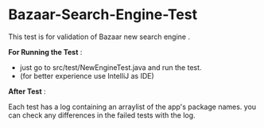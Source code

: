 # Bazaar-Search-Engine-Test

This test is for validation of Bazaar new search engine . 

**For Running the Test** : 

- just go to src/test/NewEngineTest.java and run the test. 
- (for better experience use IntelliJ as IDE)

**After Test** : 

Each test has a log containing an arraylist of the app's package names. 
you can check any differences in the failed tests with the log.
